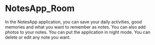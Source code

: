 # NotesApp_Room

In the NotesApp application, you can save your daily activities, good memories and what you want to remember as notes. You can also add photos to your notes. You can put the application in night mode. You can delete or edit any note you want.
